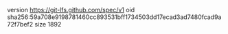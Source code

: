 version https://git-lfs.github.com/spec/v1
oid sha256:59a708e9198781460cc893531bff1734503dd17ecad3ad7480fcad9a72f7bef2
size 1892
